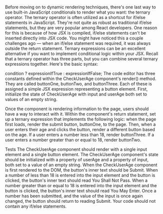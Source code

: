 Before moving on to dynamic rendering techniques, there's one last way to use built-in JavaScript conditionals to render what you want: the ternary operator. The ternary operator is often utilized as a shortcut for if/else statements in JavaScript. They're not quite as robust as traditional if/else statements, but they are very popular among React developers. One reason for this is because of how JSX is compiled, if/else statements can't be inserted directly into JSX code. You might have noticed this a couple challenges ago — when an if/else statement was required, it was always outside the return statement. Ternary expressions can be an excellent alternative if you want to implement conditional logic within your JSX. Recall that a ternary operator has three parts, but you can combine several ternary expressions together. Here's the basic syntax:

condition ? expressionIfTrue : expressionIfFalse;
The code editor has three constants defined within the CheckUserAge component's render() method. They are called buttonOne, buttonTwo, and buttonThree. Each of these is assigned a simple JSX expression representing a button element. First, initialize the state of CheckUserAge with input and userAge both set to values of an empty string.

Once the component is rendering information to the page, users should have a way to interact with it. Within the component's return statement, set up a ternary expression that implements the following logic: when the page first loads, render the submit button, buttonOne, to the page. Then, when a user enters their age and clicks the button, render a different button based on the age. If a user enters a number less than 18, render buttonThree. If a user enters a number greater than or equal to 18, render buttonTwo.

Tests
The CheckUserAge component should render with a single input element and a single button element.
The CheckUserAge component's state should be initialized with a property of userAge and a property of input, both set to a value of an empty string.
When the CheckUserAge component is first rendered to the DOM, the button's inner text should be Submit.
When a number of less than 18 is entered into the input element and the button is clicked, the button's inner text should read You Shall Not Pass.
When a number greater than or equal to 18 is entered into the input element and the button is clicked, the button's inner text should read You May Enter.
Once a number has been submitted, and the value of the input is once again changed, the button should return to reading Submit.
Your code should not contain any if/else statements.